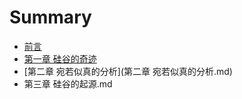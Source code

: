 # Summary

* [前言](README.md)
* [第一章 硅谷的奇迹](chapter1.md)
* [第二章 宛若似真的分析](第二章 宛若似真的分析.md)
* 第三章 硅谷的起源.md

